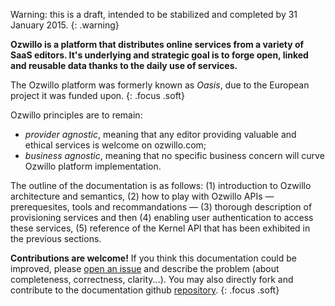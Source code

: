 Warning: this is a draft, intended to be stabilized and completed by 31 January 2015.
{: .warning}

**Ozwillo is a platform that distributes online services from a variety of SaaS editors. It's underlying and strategic goal is to forge open, linked and reusable data thanks to the daily use of services.**

The Ozwillo platform was formerly known as *Oasis*, due to the European project it was funded upon.
{: .focus .soft}

Ozwillo principles are to remain:

- *provider agnostic*, meaning that any editor providing valuable and ethical services is welcome on ozwillo.com;
- *business agnostic*, meaning that no specific business concern will curve Ozwillo platform implementation.

The outline of the documentation is as follows: (1) introduction to Ozwillo architecture and semantics, (2) how to play with Ozwillo APIs — prerequesites, tools and recommandations — (3) thorough description of provisioning services and then (4) enabling user authentication to access these services, (5) reference of the Kernel API that has been exhibited in the previous sections.

**Contributions are welcome!** If you think this documentation could be improved, please <a href="https://github.com/ozwillo/ozwillo-doc/issues" target="_blank">open an issue</a> and describe the problem (about completeness, correctness, clarity...). You may also directly fork and contribute to the documentation github <a href="https://github.com/ozwillo/ozwillo-doc" target="_blank">repository</a>.
{: .focus .soft}